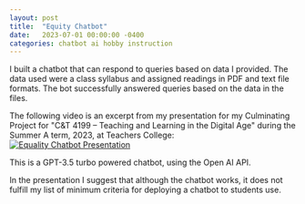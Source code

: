 ```yaml
---
layout: post
title:  "Equity Chatbot"
date:   2023-07-01 00:00:00 -0400
categories: chatbot ai hobby instruction
---
```


I built a chatbot that can respond to queries based on data I provided. The data used were a class syllabus and assigned readings in PDF and text file formats. The bot successfully answered queries based on the data in the files.

The following video is an excerpt from my presentation for my Culminating Project for "C&T 4199 – Teaching and Learning in the Digital Age" during the Summer A term, 2023, at Teachers College:
[![Equality Chatbot Presentation](https://img.youtube.com/vi/0U-H8kgfj4U/0.jpg)](https://www.youtube.com/watch?v=0U-H8kgfj4U)

This is a GPT-3.5 turbo powered chatbot, using the Open AI API.

In the presentation I suggest that although the chatbot works, it does not fulfill my list of minimum criteria for deploying a chatbot to students use.
